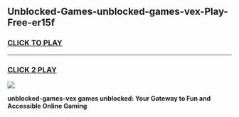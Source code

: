 
## Unblocked-Games-unblocked-games-vex-Play-Free-er15f
<h3>
<a href="https://premium76.site?title=unblocked-games-vex&ref=18A1">CLICK TO PLAY</a></h3>
<hr>

<h3>
<a href="https://premium76.site?title=unblocked-games-vex&ref=18A1">CLICK 2 PLAY</a>
  
</h3>

<a href="https://premium76.site?title=unblocked-games-vex&ref=18A1"><img src="https://clearcache.store/games.png"></a>


**unblocked-games-vex games unblocked: Your Gateway to Fun and Accessible Online Gaming**
